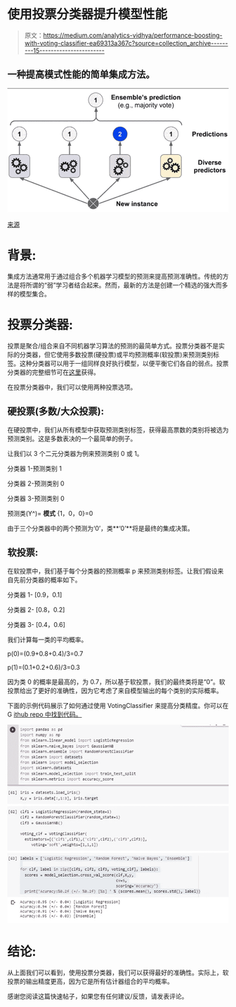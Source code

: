 # 使用投票分类器提升模型性能

> 原文：<https://medium.com/analytics-vidhya/performance-boosting-with-voting-classifier-ea69313a367c?source=collection_archive---------15----------------------->

## 一种提高模式性能的简单集成方法。

![](img/272f063f02412ce2a8d226519bb12c38.png)

[来源](https://stats.stackexchange.com/questions/349540/hard-voting-soft-voting-in-ensemble-based-methods)

# 背景:

集成方法通常用于通过组合多个机器学习模型的预测来提高预测准确性。传统的方法是将所谓的“弱”学习者结合起来。然而，最新的方法是创建一个精选的强大而多样的模型集合。

# 投票分类器:

投票是聚合/组合来自不同机器学习算法的预测的最简单方式。投票分类器不是实际的分类器，但它使用多数投票(硬投票)或平均预测概率(软投票)来预测类别标签。这种分类器可以用于一组同样良好执行模型，以便平衡它们各自的弱点。投票分类器的完整细节可在[这里](https://scikit-learn.org/stable/modules/ensemble.html#voting-classifier)获得。

在投票分类器中，我们可以使用两种投票选项。

## 硬投票(多数/大众投票):

在硬投票中，我们从所有模型中获取预测类别标签，获得最高票数的类别将被选为预测类别。这是多数表决的一个最简单的例子。

让我们以 3 个二元分类器为例来预测类别 0 或 1。

分类器 1-预测类别 1

分类器 2-预测类别 0

分类器 3-预测类别 0

预测类(Y^)= **模式** {1，0，0}=0

由于三个分类器中的两个预测为‘0’，类**‘0’**将是最终的集成决策。

## 软投票:

在软投票中，我们基于每个分类器的预测概率 p 来预测类别标签。让我们假设来自先前分类器的概率如下。

分类器 1- [0.9，0.1]

分类器 2- [0.8，0.2]

分类器 3- [0.4，0.6]

我们计算每一类的平均概率。

p(0)=(0.9+0.8+0.4)/3=0.7

p(1)=(0.1+0.2+0.6)/3=0.3

因为类 0 的概率是最高的，为 0.7，所以基于软投票，我们的最终类将是“0”。软投票给出了更好的准确性，因为它考虑了来自模型输出的每个类别的实际概率。

下面的示例代码展示了如何通过使用 VotingClassifier 来提高分类精度。你可以在 G [ithub repo 中找到代码。](https://github.com/Msanjayds/MachcineLearning/blob/master/Voting_Classifier.ipynb)

![](img/71e8f6eb455c8a75e2740e84a571c017.png)

# 结论:

从上面我们可以看到，使用投票分类器，我们可以获得最好的准确性。实际上，软投票的输出精度更高，因为它是所有估计器组合的平均概率。

感谢您阅读这篇快速帖子，如果您有任何建议/反馈，请发表评论。